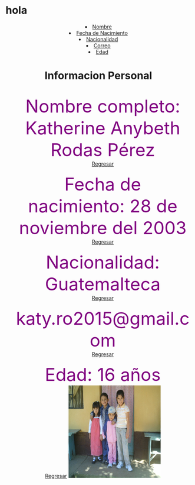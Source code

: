 # hola
<html>
<head>
</marquee> 
<center>
<div id="indice">
<li><a href="#nomb">Nombre</a></li>
<li><a href="#fes">Fecha de Nacimiento</a></li>
<li><a href="#na">Nacionalidad </a></li>
<li><a href="#correo"> Correo </a></li>
<li><a href="#edad"> Edad</a></li>
<div id="indice">
<h1>Informacion Personal</h1>
<ul>
<div id="nomb">
<br><font size="10" color="purple"<li>Nombre completo: Katherine Anybeth Rodas Pérez</li></font></br>
<a href="#indice">Regresar</a>
<div id="fes">
<br><font size="10" color="purple"<li>Fecha de nacimiento: 28 de noviembre del 2003</li></font></br>
<a href="#indice">Regresar</a>
<div id="na">
<br><font size="10" color="purple"<li>Nacionalidad: Guatemalteca</li></font></br>
<a href="#indice">Regresar</a>
<div id="correo">
<br><font size="10" color="purple"<li>katy.ro2015@gmail.com</li></font></br>
<a href="#indice">Regresar</a>
<div id="edad">
<br><font size="10" color="purple"<li>Edad: 16 años</li></font></br>
<a href="#indice">Regresar</a>
<IMG src="yo2.jpg" width="250" height="250">
</ul>
<a href="regresar</a>
</center>
</HTML>
